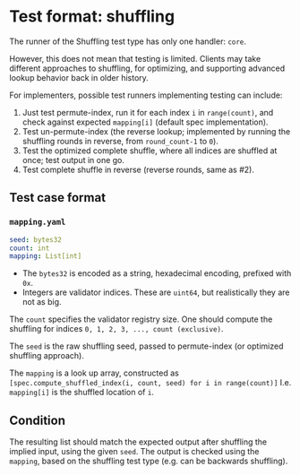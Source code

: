 # Test format: shuffling

The runner of the Shuffling test type has only one handler: `core`.

However, this does not mean that testing is limited.
Clients may take different approaches to shuffling, for optimizing,
 and supporting advanced lookup behavior back in older history.

For implementers, possible test runners implementing testing can include:
1) Just test permute-index, run it for each index `i` in `range(count)`, and check against expected `mapping[i]` (default spec implementation).
2) Test un-permute-index (the reverse lookup; implemented by running the shuffling rounds in reverse, from `round_count-1` to `0`).
3) Test the optimized complete shuffle, where all indices are shuffled at once; test output in one go.
4) Test complete shuffle in reverse (reverse rounds, same as #2).

## Test case format

### `mapping.yaml`

```yaml
seed: bytes32
count: int
mapping: List[int]
```

- The `bytes32` is encoded as a string, hexadecimal encoding, prefixed with `0x`.
- Integers are validator indices. These are `uint64`, but realistically they are not as big.

The `count` specifies the validator registry size. One should compute the shuffling for indices `0, 1, 2, 3, ..., count (exclusive)`.

The `seed` is the raw shuffling seed, passed to permute-index (or optimized shuffling approach).

The `mapping` is a look up array, constructed as `[spec.compute_shuffled_index(i, count, seed) for i in range(count)]`
I.e. `mapping[i]` is the shuffled location of `i`.

## Condition

The resulting list should match the expected output after shuffling the implied input, using the given `seed`.
The output is checked using the `mapping`, based on the shuffling test type (e.g. can be backwards shuffling).
